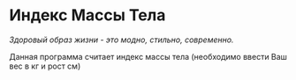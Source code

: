 # Индекс Массы Тела
*Здоровый образ жизни - это модно, стильно, современно.*  

Данная программа считает индекс массы тела (необходимо ввести Ваш вес в кг и рост см)
